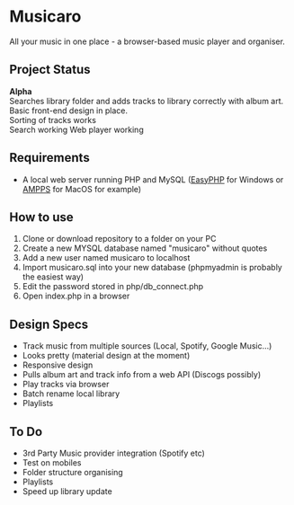 # Musicaro
All your music in one place - a browser-based music player and organiser.

## Project Status
**Alpha**  
Searches library folder and adds tracks to library correctly with album art.  
Basic front-end design in place.  
Sorting of tracks works  
Search working
Web player working

## Requirements
* A local web server running PHP and MySQL ([EasyPHP](http://www.easyphp.org/) for Windows or [AMPPS](http://www.ampps.com/) for MacOS for example)

## How to use
1) Clone or download repository to a folder on your PC
2) Create a new MYSQL database named "musicaro" without quotes
3) Add a new user named musicaro to localhost
3) Import musicaro.sql into your new database (phpmyadmin is probably the easiest way)
4) Edit the password stored in php/db_connect.php
5) Open index.php in a browser

## Design Specs
* Track music from multiple sources (Local, Spotify, Google Music...)
* Looks pretty (material design at the moment)
* Responsive design
* Pulls album art and track info from a web API (Discogs possibly)
* Play tracks via browser
* Batch rename local library
* Playlists

## To Do
 * 3rd Party Music provider integration (Spotify etc) 
 * Test on mobiles
 * Folder structure organising
 * Playlists
 * Speed up library update